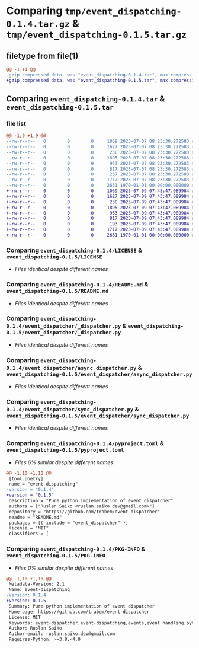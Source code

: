 # Comparing `tmp/event_dispatching-0.1.4.tar.gz` & `tmp/event_dispatching-0.1.5.tar.gz`

## filetype from file(1)

```diff
@@ -1 +1 @@
-gzip compressed data, was "event_dispatching-0.1.4.tar", max compression
+gzip compressed data, was "event_dispatching-0.1.5.tar", max compression
```

## Comparing `event_dispatching-0.1.4.tar` & `event_dispatching-0.1.5.tar`

### file list

```diff
@@ -1,9 +1,9 @@
--rw-r--r--   0        0        0     1069 2023-07-07 08:23:30.272583 event_dispatching-0.1.4/LICENSE
--rw-r--r--   0        0        0     1627 2023-07-07 08:23:30.272583 event_dispatching-0.1.4/README.md
--rw-r--r--   0        0        0      238 2023-07-07 08:23:30.272583 event_dispatching-0.1.4/event_dispatcher/__init__.py
--rw-r--r--   0        0        0     1895 2023-07-07 08:23:30.272583 event_dispatching-0.1.4/event_dispatcher/_dispatcher.py
--rw-r--r--   0        0        0      953 2023-07-07 08:23:30.272583 event_dispatching-0.1.4/event_dispatcher/async_dispatcher.py
--rw-r--r--   0        0        0      817 2023-07-07 08:23:30.272583 event_dispatching-0.1.4/event_dispatcher/sync_dispatcher.py
--rw-r--r--   0        0        0      237 2023-07-07 08:23:30.272583 event_dispatching-0.1.4/event_dispatcher/types.py
--rw-r--r--   0        0        0     1717 2023-07-07 08:23:30.272583 event_dispatching-0.1.4/pyproject.toml
--rw-r--r--   0        0        0     2631 1970-01-01 00:00:00.000000 event_dispatching-0.1.4/PKG-INFO
+-rw-r--r--   0        0        0     1069 2023-07-09 07:43:47.089984 event_dispatching-0.1.5/LICENSE
+-rw-r--r--   0        0        0     1627 2023-07-09 07:43:47.089984 event_dispatching-0.1.5/README.md
+-rw-r--r--   0        0        0      238 2023-07-09 07:43:47.089984 event_dispatching-0.1.5/event_dispatcher/__init__.py
+-rw-r--r--   0        0        0     1895 2023-07-09 07:43:47.089984 event_dispatching-0.1.5/event_dispatcher/_dispatcher.py
+-rw-r--r--   0        0        0      953 2023-07-09 07:43:47.089984 event_dispatching-0.1.5/event_dispatcher/async_dispatcher.py
+-rw-r--r--   0        0        0      817 2023-07-09 07:43:47.089984 event_dispatching-0.1.5/event_dispatcher/sync_dispatcher.py
+-rw-r--r--   0        0        0      193 2023-07-09 07:43:47.089984 event_dispatching-0.1.5/event_dispatcher/types.py
+-rw-r--r--   0        0        0     1717 2023-07-09 07:43:47.089984 event_dispatching-0.1.5/pyproject.toml
+-rw-r--r--   0        0        0     2631 1970-01-01 00:00:00.000000 event_dispatching-0.1.5/PKG-INFO
```

### Comparing `event_dispatching-0.1.4/LICENSE` & `event_dispatching-0.1.5/LICENSE`

 * *Files identical despite different names*

### Comparing `event_dispatching-0.1.4/README.md` & `event_dispatching-0.1.5/README.md`

 * *Files identical despite different names*

### Comparing `event_dispatching-0.1.4/event_dispatcher/_dispatcher.py` & `event_dispatching-0.1.5/event_dispatcher/_dispatcher.py`

 * *Files identical despite different names*

### Comparing `event_dispatching-0.1.4/event_dispatcher/async_dispatcher.py` & `event_dispatching-0.1.5/event_dispatcher/async_dispatcher.py`

 * *Files identical despite different names*

### Comparing `event_dispatching-0.1.4/event_dispatcher/sync_dispatcher.py` & `event_dispatching-0.1.5/event_dispatcher/sync_dispatcher.py`

 * *Files identical despite different names*

### Comparing `event_dispatching-0.1.4/pyproject.toml` & `event_dispatching-0.1.5/pyproject.toml`

 * *Files 6% similar despite different names*

```diff
@@ -1,10 +1,10 @@
 [tool.poetry]
 name = "event-dispatching"
-version = "0.1.4"
+version = "0.1.5"
 description = "Pure python implementation of event dispatcher"
 authors = ["Ruslan Saiko <ruslan.saiko.dev@gmail.com>"]
 repository = "https://github.com/trabem/event-dispatcher"
 readme = "README.md"
 packages = [{ include = "event_dispatcher" }]
 license = "MIT"
 classifiers = [
```

### Comparing `event_dispatching-0.1.4/PKG-INFO` & `event_dispatching-0.1.5/PKG-INFO`

 * *Files 0% similar despite different names*

```diff
@@ -1,10 +1,10 @@
 Metadata-Version: 2.1
 Name: event-dispatching
-Version: 0.1.4
+Version: 0.1.5
 Summary: Pure python implementation of event dispatcher
 Home-page: https://github.com/trabem/event-dispatcher
 License: MIT
 Keywords: event-dispatcher,event-dispatching,events,event handling,python,asynchronous,event-driven,event management
 Author: Ruslan Saiko
 Author-email: ruslan.saiko.dev@gmail.com
 Requires-Python: >=3.8,<4.0
```

